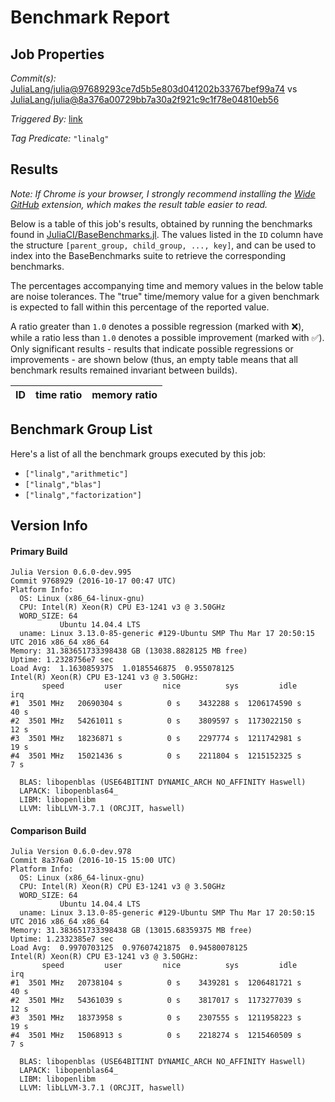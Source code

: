 # Benchmark Report

## Job Properties

*Commit(s):* [JuliaLang/julia@97689293ce7d5b5e803d041202b33767bef99a74](https://github.com/JuliaLang/julia/commit/97689293ce7d5b5e803d041202b33767bef99a74) vs [JuliaLang/julia@8a376a00729bb7a30a2f921c9c1f78e04810eb56](https://github.com/JuliaLang/julia/commit/8a376a00729bb7a30a2f921c9c1f78e04810eb56)

*Triggered By:* [link](https://github.com/JuliaLang/julia/pull/18929#issuecomment-254111796)

*Tag Predicate:* `"linalg"`

## Results

*Note: If Chrome is your browser, I strongly recommend installing the [Wide GitHub](https://chrome.google.com/webstore/detail/wide-github/kaalofacklcidaampbokdplbklpeldpj?hl=en)
extension, which makes the result table easier to read.*

Below is a table of this job's results, obtained by running the benchmarks found in
[JuliaCI/BaseBenchmarks.jl](https://github.com/JuliaCI/BaseBenchmarks.jl). The values
listed in the `ID` column have the structure `[parent_group, child_group, ..., key]`,
and can be used to index into the BaseBenchmarks suite to retrieve the corresponding
benchmarks.

The percentages accompanying time and memory values in the below table are noise tolerances. The "true"
time/memory value for a given benchmark is expected to fall within this percentage of the reported value.

A ratio greater than `1.0` denotes a possible regression (marked with :x:), while a ratio less
than `1.0` denotes a possible improvement (marked with :white_check_mark:). Only significant results - results
that indicate possible regressions or improvements - are shown below (thus, an empty table means that all
benchmark results remained invariant between builds).

| ID | time ratio | memory ratio |
|----|------------|--------------|

## Benchmark Group List

Here's a list of all the benchmark groups executed by this job:

- `["linalg","arithmetic"]`
- `["linalg","blas"]`
- `["linalg","factorization"]`

## Version Info

#### Primary Build

```
Julia Version 0.6.0-dev.995
Commit 9768929 (2016-10-17 00:47 UTC)
Platform Info:
  OS: Linux (x86_64-linux-gnu)
  CPU: Intel(R) Xeon(R) CPU E3-1241 v3 @ 3.50GHz
  WORD_SIZE: 64
           Ubuntu 14.04.4 LTS
  uname: Linux 3.13.0-85-generic #129-Ubuntu SMP Thu Mar 17 20:50:15 UTC 2016 x86_64 x86_64
Memory: 31.383651733398438 GB (13038.8828125 MB free)
Uptime: 1.2328756e7 sec
Load Avg:  1.1630859375  1.0185546875  0.955078125
Intel(R) Xeon(R) CPU E3-1241 v3 @ 3.50GHz: 
       speed         user         nice          sys         idle          irq
#1  3501 MHz   20690304 s          0 s    3432288 s  1206174590 s         40 s
#2  3501 MHz   54261011 s          0 s    3809597 s  1173022150 s         12 s
#3  3501 MHz   18236871 s          0 s    2297774 s  1211742981 s         19 s
#4  3501 MHz   15021436 s          0 s    2211804 s  1215152325 s          7 s

  BLAS: libopenblas (USE64BITINT DYNAMIC_ARCH NO_AFFINITY Haswell)
  LAPACK: libopenblas64_
  LIBM: libopenlibm
  LLVM: libLLVM-3.7.1 (ORCJIT, haswell)

```

#### Comparison Build

```
Julia Version 0.6.0-dev.978
Commit 8a376a0 (2016-10-15 15:00 UTC)
Platform Info:
  OS: Linux (x86_64-linux-gnu)
  CPU: Intel(R) Xeon(R) CPU E3-1241 v3 @ 3.50GHz
  WORD_SIZE: 64
           Ubuntu 14.04.4 LTS
  uname: Linux 3.13.0-85-generic #129-Ubuntu SMP Thu Mar 17 20:50:15 UTC 2016 x86_64 x86_64
Memory: 31.383651733398438 GB (13015.68359375 MB free)
Uptime: 1.2332385e7 sec
Load Avg:  0.9970703125  0.97607421875  0.94580078125
Intel(R) Xeon(R) CPU E3-1241 v3 @ 3.50GHz: 
       speed         user         nice          sys         idle          irq
#1  3501 MHz   20738104 s          0 s    3439281 s  1206481721 s         40 s
#2  3501 MHz   54361039 s          0 s    3817017 s  1173277039 s         12 s
#3  3501 MHz   18373958 s          0 s    2307555 s  1211958223 s         19 s
#4  3501 MHz   15068913 s          0 s    2218274 s  1215460509 s          7 s

  BLAS: libopenblas (USE64BITINT DYNAMIC_ARCH NO_AFFINITY Haswell)
  LAPACK: libopenblas64_
  LIBM: libopenlibm
  LLVM: libLLVM-3.7.1 (ORCJIT, haswell)

```

